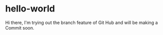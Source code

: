 # hello-world

Hi there, I'm trying out the branch feature of Git Hub and will be making a Commit soon.
